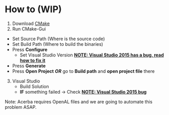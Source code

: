 # How to (WIP)

1. Download [CMake](https://cmake.org/download/)
2. Run CMake-Gui
  - Set Source Path (Where is the source code)
  - Set Build Path (Where to build the binaries)
  - Press **Configure**
     - Set Visual Studio Version [**NOTE: Visual Studio 2015 has a bug, read how to fix it**](https://github.com/Acerba/Acerba/blob/master/docs/MSB3073_fix_illustration.pdf)
  - Press **Generate**
  - Press **Open Project** ***OR*** go to **Build path** and **open project file** there
3. Visual Studio
   - Build Solution
   - **IF** something failed -> Check [**NOTE: Visual Studio 2015 bug**](https://github.com/Acerba/Acerba/blob/master/docs/MSB3073_fix_illustration.pdf)

Note: Acerba requires OpenAL files and we are going to automate this problem ASAP.
